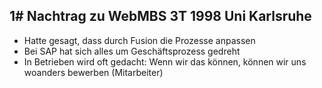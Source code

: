 ## 1# Nachtrag zu WebMBS 3T 1998 Uni Karlsruhe
* Hatte gesagt, dass durch Fusion die Prozesse anpassen
* Bei SAP hat sich alles um Geschäftsprozess gedreht
* In Betrieben wird oft gedacht: Wenn wir das können, können wir uns woanders bewerben (Mitarbeiter)